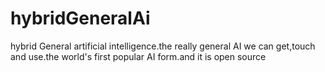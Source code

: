 # hybridGeneralAi
hybrid General artificial intelligence.the really general AI we can get,touch and use.the world's first popular AI form.and it is open source
